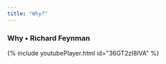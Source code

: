 ```yaml
---
title: "Why?"
---
```


### Why • Richard Feynman

{% include youtubePlayer.html id="36GT2zI8lVA" %}

